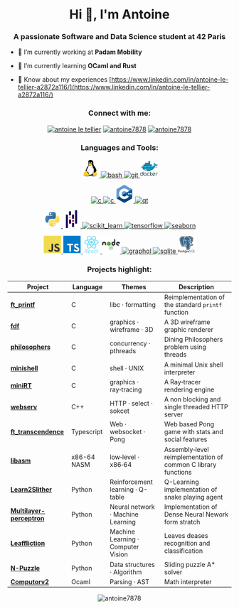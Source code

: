 <h1 align="center">Hi 👋, I'm Antoine</h1>
<h3 align="center">A passionate Software and Data Science student at 42 Paris</h3>

- 🔭 I’m currently working at **Padam Mobility**

- 🌱 I’m currently learning **OCaml and Rust**

- 📄 Know about my experiences [https://www.linkedin.com/in/antoine-le-tellier-a2872a116/](https://www.linkedin.com/in/antoine-le-tellier-a2872a116/)

<h3 align="center">Connect with me:</h3>
<p align="center">
<a href="https://linkedin.com/in/antoine le tellier" target="blank"><img align="center" src="https://raw.githubusercontent.com/rahuldkjain/github-profile-readme-generator/master/src/images/icons/Social/linked-in-alt.svg" alt="antoine le tellier" height="30" width="40" /></a>
<a href="https://kaggle.com/antoine7878" target="blank"><img align="center" src="https://raw.githubusercontent.com/rahuldkjain/github-profile-readme-generator/master/src/images/icons/Social/kaggle.svg" alt="antoine7878" height="30" width="40" /></a>
<a href="https://www.leetcode.com/antoine7878" target="blank"><img align="center" src="https://raw.githubusercontent.com/rahuldkjain/github-profile-readme-generator/master/src/images/icons/Social/leet-code.svg" alt="antoine7878" height="30" width="40" /></a>
</p>

<h3 align="center">Languages and Tools:</h3>
<p align="center">
<a href="https://www.linux.org/" target="_blank" rel="noreferrer"> <img src="https://raw.githubusercontent.com/devicons/devicon/master/icons/linux/linux-original.svg" alt="linux" width="40" height="40"/> </a>
<a href="https://www.gnu.org/software/bash/" target="_blank" rel="noreferrer"> <img src="https://www.vectorlogo.zone/logos/gnu_bash/gnu_bash-icon.svg" alt="bash" width="40" height="40"/> </a>
<a href="https://git-scm.com/" target="_blank" rel="noreferrer"> <img src="https://www.vectorlogo.zone/logos/git-scm/git-scm-icon.svg" alt="git" width="40" height="40"/> </a>
<a href="https://www.docker.com/" target="_blank" rel="noreferrer"> <img src="https://raw.githubusercontent.com/devicons/devicon/master/icons/docker/docker-original-wordmark.svg" alt="docker" width="40" height="40"/> </a>
</p>
<p align="center">
<a href="https://ocaml.org/" target="_blank" rel="noreferrer"> <img src="https://ocaml.org/_/MWIyY2ZmMWM5YzdkYWNmYWI4NGQ0MDBjOGFiZTYxOTg/ocaml_org_social_media.png" alt="c" width="40" height="40"/> </a>
<a href="https://blog.ansi.org/ansi/c-programming-language-standard-iso-iec-9899-2024/" target="_blank" rel="noreferrer"> <img src="https://upload.wikimedia.org/wikipedia/commons/1/18/C_Programming_Language.svg" alt="c" width="40" height="40"/> </a>
<a href="https://www.w3schools.com/cpp/" target="_blank" rel="noreferrer"> <img src="https://raw.githubusercontent.com/devicons/devicon/master/icons/cplusplus/cplusplus-original.svg" alt="cplusplus" width="40" height="40"/> </a>
<a href="https://www.qt.io/" target="_blank" rel="noreferrer"> <img src="https://upload.wikimedia.org/wikipedia/commons/0/0b/Qt_logo_2016.svg" alt="qt" width="40" height="40"/> </a>
</p>
<p align="center">
<a href="https://www.python.org" target="_blank" rel="noreferrer"> <img src="https://raw.githubusercontent.com/devicons/devicon/master/icons/python/python-original.svg" alt="python" width="40" height="40"/> </a>
<a href="https://pandas.pydata.org/" target="_blank" rel="noreferrer"> <img src="https://raw.githubusercontent.com/devicons/devicon/2ae2a900d2f041da66e950e4d48052658d850630/icons/pandas/pandas-original.svg" alt="pandas" width="40" height="40"/> </a>
<a href="https://scikit-learn.org/" target="_blank" rel="noreferrer"> <img src="https://upload.wikimedia.org/wikipedia/commons/0/05/Scikit_learn_logo_small.svg" alt="scikit_learn" width="40" height="40"/> </a>
<a href="https://www.tensorflow.org" target="_blank" rel="noreferrer"> <img src="https://www.vectorlogo.zone/logos/tensorflow/tensorflow-icon.svg" alt="tensorflow" width="40" height="40"/> </a>
<a href="https://seaborn.pydata.org/" target="_blank" rel="noreferrer"> <img src="https://seaborn.pydata.org/_images/logo-mark-lightbg.svg" alt="seaborn" width="40" height="40"/> </a>
</p>
<p align="center">
<a href="https://developer.mozilla.org/en-US/docs/Web/JavaScript" target="_blank" rel="noreferrer"> <img src="https://raw.githubusercontent.com/devicons/devicon/master/icons/javascript/javascript-original.svg" alt="javascript" width="40" height="40"/> </a>
<a href="https://www.typescriptlang.org/" target="_blank" rel="noreferrer"> <img src="https://raw.githubusercontent.com/devicons/devicon/master/icons/typescript/typescript-original.svg" alt="typescript" width="40" height="40"/> </a> 
<a href="https://reactjs.org/" target="_blank" rel="noreferrer"> <img src="https://raw.githubusercontent.com/devicons/devicon/master/icons/react/react-original-wordmark.svg" alt="react" width="40" height="40"/> </a>
<a href="https://nodejs.org" target="_blank" rel="noreferrer"> <img src="https://raw.githubusercontent.com/devicons/devicon/master/icons/nodejs/nodejs-original-wordmark.svg" alt="nodejs" width="40" height="40"/> </a>
<a href="https://graphql.org" target="_blank" rel="noreferrer"> <img src="https://www.vectorlogo.zone/logos/graphql/graphql-icon.svg" alt="graphql" width="40" height="40"/> </a>
<a href="https://www.sqlite.org/" target="_blank" rel="noreferrer"> <img src="https://www.vectorlogo.zone/logos/sqlite/sqlite-icon.svg" alt="sqlite" width="40" height="40"/> </a>
<a href="https://www.postgresql.org" target="_blank" rel="noreferrer"> <img src="https://raw.githubusercontent.com/devicons/devicon/master/icons/postgresql/postgresql-original-wordmark.svg" alt="postgresql" width="40" height="40"/> </a>
</p>

<h3 align="center">Projects highlight:</h3>

| Project | Language | Themes | Description |
|-|-|-|-|
| [**ft_printf**](https://github.com/antoine7878/ft_printf) | C | libc · formatting | Reimplementation of the standard `printf` function |
| [**fdf**](https://github.com/antoine7878/fdf) | C | graphics · wireframe · 3D | A 3D wireframe graphic renderer |
| [**philosophers**](https://github.com/antoine7878/Philosophers) | C | concurrency · pthreads | Dining Philosophers problem using threads |
| [**minishell**](https://github.com/antoine7878/minishell) | C | shell · UNIX | A minimal Unix shell interpreter |
| [**miniRT**](https://github.com/antoine7878/miniRT) | C | graphics · ray‑tracing | A Ray‑tracer rendering engine |
| [**webserv**](https://github.com/antoine7878/webserv) | C++ | HTTP · select · sokcet | A non blocking and single threaded HTTP server |
| [**ft_transcendence**](https://github.com/antoine7878/ft_transcendence) | Typescript | Web · websocket · Pong | Web based Pong game with stats and social features |
| [**libasm**](https://github.com/antoine7878/libasm) | x86-64 NASM | low‑level · x86‑64 | Assembly‑level reimplementation of common C library functions |
| [**Learn2Slither**](https://github.com/antoine7878/Learn2Slither) | Python | Reinforcement learning · Q-table | Q-Learning implementation of snake playing agent |
| [**Multilayer-perceptron**](https://github.com/antoine7878/Multilayer-perceptron) | Python | Neural network · Machine Learning | Implementation of Dense Neural Nework form stratch |
| [**Leaffliction**](https://github.com/antoine7878/Leaffliction) | Python | Machine Learning · Computer Vision | Leaves deases recognition and classification |
| [**N-Puzzle**](https://github.com/antoine7878/N-Puzzle) | Python | Data structures · Algorithm | Sliding puzzle A* solver |
| [**Computorv2**](https://github.com/antoine7878/computorv2) | Ocaml | Parsing · AST | Math interpreter |

<p align="center"><img align="center" src="https://github-readme-stats.vercel.app/api/top-langs?username=antoine7878&show_icons=true&locale=en&layout=compact&theme=dark" alt="antoine7878" /></p>
